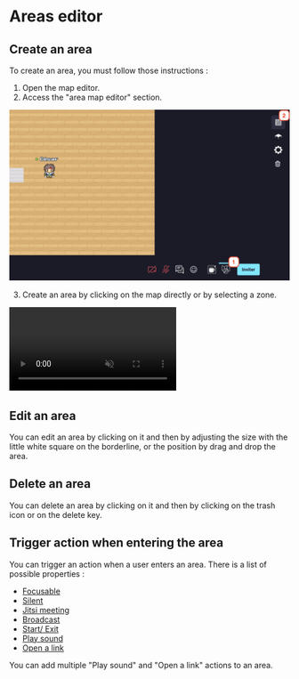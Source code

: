 # Areas editor

## Create an area
To create an area, you must follow those instructions :
1. Open the map editor.
2. Access the "area map editor" section.
<div class="row">
    <div class="col">
        <img src="../images/editor/area_editor.png" class="figure-img img-fluid rounded" alt="" />
    </div>
</div>

3. Create an area by clicking on the map directly or by selecting a zone.
<div class="px-5 card rounded d-inline-block">
    <video class="document-img" src="../images/editor/area_editor.mp4" autoplay loop muted></video>
</div>

## Edit an area
You can edit an area by clicking on it and then by adjusting the size with the little white square on the borderline, or the position by drag and drop the area.

## Delete an area
You can delete an area by clicking on it and then by clicking on the trash icon or on the delete key.

## Trigger action when entering the area
You can trigger an action when a user enters an area. There is a list of possible properties :
- [Focusable](property/focusable.md)
- [Silent](property/silent.md)
- [Jitsi meeting](property/jitsi.md)
- [Broadcast](property/broadcast.md)
- [Start/ Exit](property/entry-exit.md)
- [Play sound](property/play-sound.md)
- [Open a link](property/open-link.md)

You can add multiple "Play sound" and "Open a link" actions to an area.